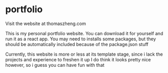 # portfolio
Visit the website at thomaszheng.com


This is my personal portfolio website.
You can download it for yourself and run it as a react app.
You may need to installs some packages, but they should be automatically included because of the package.json stuff

Currently, this website is more or less at its template stage, since i lack the projects and experience to freshen it up
I do think it looks pretty nice however, so i guess you can have fun with that
